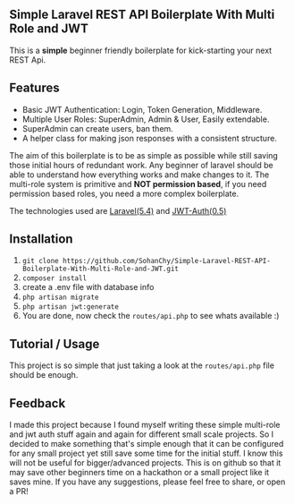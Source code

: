 ## Simple Laravel REST API Boilerplate With Multi Role and JWT

This is a **simple** beginner friendly boilerplate for kick-starting your next REST Api. 

## Features
*  Basic JWT Authentication: Login, Token Generation, Middleware.
*  Multiple User Roles: SuperAdmin, Admin & User, Easily extendable.
*  SuperAdmin can create users, ban them.
*  A helper class for making json responses with a consistent structure.

The aim of this boilerplate is to be as simple as possible while still saving those initial hours of redundant work.
Any beginner of laravel should be able to understand how everything works and make changes to it.
The multi-role system is primitive and **NOT permission based**, if you need permission based roles,
you need a more complex boilerplate.

The technologies used are [Laravel(5.4)](https://laravel.com/docs/5.4/) and [JWT-Auth(0.5)](https://github.com/tymondesigns/jwt-auth)

## Installation

1. `git clone https://github.com/SohanChy/Simple-Laravel-REST-API-Boilerplate-With-Multi-Role-and-JWT.git`
2. `composer install`
3.  create a .env file with database info
4. `php artisan migrate`
5. `php artisan jwt:generate`
6.  You are done, now check the `routes/api.php` to see whats available :)

## Tutorial / Usage

This project is so simple that just taking a look at the `routes/api.php` file should be enough.

## Feedback

I made this project because I found myself writing these simple multi-role and jwt auth stuff again and again
for different small scale projects.
So I decided to make something that's simple enough that it can be configured for any small project
yet still save some time for the initial stuff. I know this will not be useful for bigger/advanced projects. 
This is on github so that it may save other beginners time on a hackathon or a small project like it saves mine. 
If you have any suggestions, please feel free to share, or open a PR!
